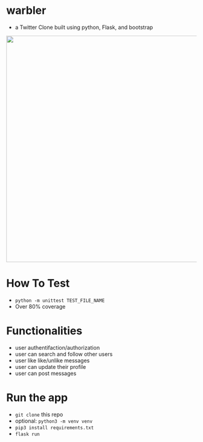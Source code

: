 # warbler

- a Twitter Clone built using python, Flask, and bootstrap
<img src="demo-warbler.gif" width="600"/>

# How To Test

- `python -m unittest TEST_FILE_NAME`
- Over 80% coverage

# Functionalities
- user authentifaction/authorization
- user can search and follow other users
- user like like/unlike messages 
- user can update their profile
- user can post messages

# Run the app
- `git clone` this repo
-  optional: `python3 -m venv venv`
- `pip3 install requirements.txt`
- `flask run`
